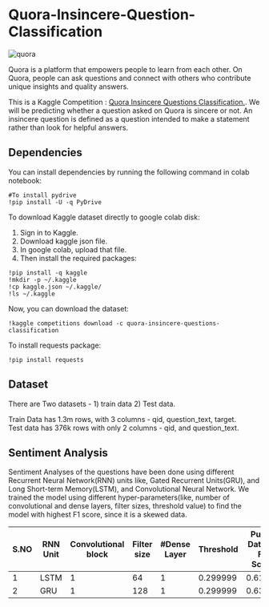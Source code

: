 # Quora-Insincere-Question-Classification

![quora](https://user-images.githubusercontent.com/31696557/56229984-da94ef80-6098-11e9-925c-242510267264.jpg)

Quora is a platform that empowers people to learn from each other. On Quora, people can ask questions and connect with others who contribute unique insights and quality answers.

This is a Kaggle Competition : [Quora Insincere Questions Classification.](https://www.kaggle.com/c/quora-insincere-questions-classification). We will be predicting whether a question asked on Quora is sincere or not. An insincere question is defined as a question intended to make a statement rather than look for helpful answers. 

## Dependencies

You can install dependencies by running the following command in colab notebook:<Br/>
```
#To install pydrive
!pip install -U -q PyDrive
```
To download Kaggle dataset directly to google colab disk:
1) Sign in to Kaggle.
2) Download kaggle json file.
3) In google colab, upload that file.
4) Then install the required packages:<Br/>
```
!pip install -q kaggle
!mkdir -p ~/.kaggle
!cp kaggle.json ~/.kaggle/
!ls ~/.kaggle
```

Now, you can download the dataset:<Br/>
```
!kaggle competitions download -c quora-insincere-questions-classification
```

To install requests package:<Br/>
```
!pip install requests
```

## Dataset

There are Two datasets - 1) train data 2) Test data.

Train Data has 1.3m rows, with 3 columns - qid, question_text, target.<Br/>
Test data has 376k rows with only 2 columns - qid, and question_text. 

## Sentiment Analysis

Sentiment Analyses of the questions have been done using different Recurrent Neural Network(RNN) units like, Gated Recurrent Units(GRU),  and Long Short-term Memory(LSTM), and Convolutional Neural Network. We trained the model using different hyper-parameters(like, number of convolutional and dense layers, filter sizes, threshold value) to find the model with highest F1 score, since it is a skewed data.

|S.NO| RNN Unit | Convolutional block | Filter size | #Dense Layer | Threshold | Public Dataset F1 Score | Private Dataset F1 Score|
|----|----------|---------------------|-------------|--------------|-----------|-------------------------|-------------------------|
|  1 |  LSTM    |         1           |     64      |      1       | 0.299999  |        0.61660          |         0.61996         |
|  2 |  GRU     |         1           |     128     |      1       | 0.299999  |        0.63823          |         0.64841         |











